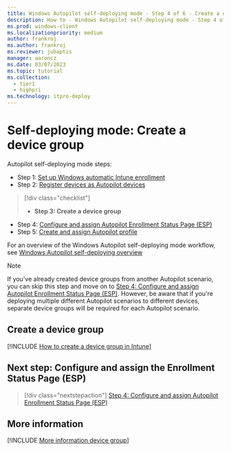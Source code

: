 ```yaml
---
title: Windows Autopilot self-deploying mode - Step 4 of 6 - Create a device group
description: How to - Windows Autopilot self-deploying mode - Step 4 of 6 - Create a device group.
ms.prod: windows-client
ms.localizationpriority: medium
author: frankroj
ms.author: frankroj
ms.reviewer: jubaptis
manager: aaroncz
ms.date: 03/07/2023
ms.topic: tutorial
ms.collection: 
  - tier1
  - highpri
ms.technology: itpro-deploy
---
```


# Self-deploying mode: Create a device group

Autopilot self-deploying mode steps:
- Step 1: [Set up Windows automatic Intune enrollment](self-deploying-automatic-enrollment.md)
- Step 2: [Register devices as Autopilot devices](self-deploying-register-device.md)
> [!div class="checklist"]
> - **Step 3: Create a device group**
- Step 4: [Configure and assign Autopilot Enrollment Status Page (ESP)](self-deploying-esp.md)
- Step 5: [Create and assign Autopilot profile](self-deploying-autopilot-profile.md)

For an overview of the Windows Autopilot self-deploying mode workflow, see [Windows Autopilot self-deploying overview](self-deploying-workflow.md)

> [!NOTE]
>
> If you've already created device groups from another Autopilot scenario, you can skip this step and move on to [Step 4: Configure and assign Autopilot Enrollment Status Page (ESP)](self-deploying-esp.md). However, be aware that if you're deploying multiple different Autopilot scenarios to different devices, separate device groups will be required for each Autopilot scenario.

## Create a device group

[!INCLUDE [How to create a device group in Intune](../includes/create-device-group.md)]

## Next step: Configure and assign the Enrollment Status Page (ESP)

> [!div class="nextstepaction"]
> [Step 4: Configure and assign Autopilot Enrollment Status Page (ESP)](self-deploying-esp.md)

## More information

[!INCLUDE [More information device group](../includes/more-info-device-group.md)]
